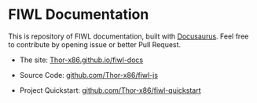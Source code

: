 # FIWL Documentation

This is repository of FIWL documentation, built with [Docusaurus](https://v2.docusaurus.io/). Feel free to contribute by opening issue or better Pull Request.

- The site: [Thor-x86.github.io/fiwl-docs](http://Thor-x86.github.io/fiwl-docs)

- Source Code: [github.com/Thor-x86/fiwl-js](https://github.com/Thor-x86/fiwl-js)

- Project Quickstart: [github.com/Thor-x86/fiwl-quickstart](https://github.com/Thor-x86/fiwl-quickstart)
